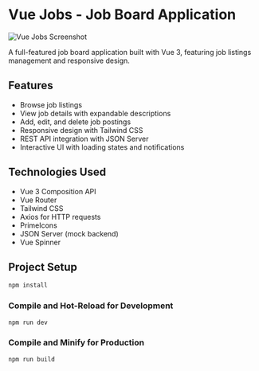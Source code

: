 # Vue Jobs - Job Board Application

![Vue Jobs Screenshot](./src/assets/img/screenshot.png)

A full-featured job board application built with Vue 3, featuring job listings management and responsive design.

## Features

- Browse job listings
- View job details with expandable descriptions
- Add, edit, and delete job postings
- Responsive design with Tailwind CSS
- REST API integration with JSON Server
- Interactive UI with loading states and notifications

## Technologies Used

- Vue 3 Composition API
- Vue Router
- Tailwind CSS
- Axios for HTTP requests
- PrimeIcons
- JSON Server (mock backend)
- Vue Spinner

## Project Setup

```sh
npm install
```

### Compile and Hot-Reload for Development

```sh
npm run dev
```

### Compile and Minify for Production

```sh
npm run build
```
